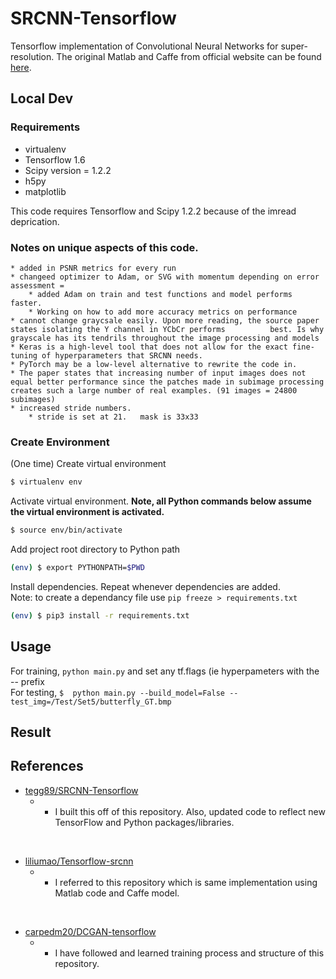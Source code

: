 # SRCNN-Tensorflow
Tensorflow implementation of Convolutional Neural Networks for super-resolution. The original Matlab and Caffe from official website can be found [here](http://mmlab.ie.cuhk.edu.hk/projects/SRCNN.html).

## Local Dev

### Requirements
 * virtualenv
 * Tensorflow 1.6
 * Scipy version = 1.2.2
 * h5py
 * matplotlib

This code requires Tensorflow and Scipy 1.2.2 because of the imread deprication. 

### Notes on unique aspects of this code.
    * added in PSNR metrics for every run
    * changeed optimizer to Adam, or SVG with momentum depending on error assessment =
        * added Adam on train and test functions and model performs faster.
        * Working on how to add more accuracy metrics on performance
    * cannot change graycsale easily. Upon more reading, the source paper states isolating the Y channel in YCbCr performs          best. Is why grayscale has its tendrils throughout the image processing and models
    * Keras is a high-level tool that does not allow for the exact fine-tuning of hyperparameters that SRCNN needs.
    * PyTorch may be a low-level alternative to rewrite the code in.
    * The paper states that increasing number of input images does not equal better performance since the patches made in subimage processing creates such a large number of real examples. (91 images = 24800 subimages)
    * increased stride numbers.
        * stride is set at 21.   mask is 33x33


### Create Environment
(One time) Create virtual environment

```bash
$ virtualenv env
```

Activate virtual environment. **Note, all Python commands below assume the virtual environment is activated.**

```bash
$ source env/bin/activate
```

Add project root directory to Python path

```bash
(env) $ export PYTHONPATH=$PWD
```

Install dependencies. Repeat whenever dependencies are added.  
Note: to create a dependancy file use   ```pip freeze > requirements.txt```

```bash
(env) $ pip3 install -r requirements.txt
```

## Usage
For training, `python main.py`  and set any tf.flags (ie hyperpameters with the -- prefix
<br>
For testing, `$  python main.py --build_model=False --test_img=/Test/Set5/butterfly_GT.bmp`

## Result


## References
* [tegg89/SRCNN-Tensorflow](https://github.com/tegg89/SRCNN-Tensorflow)
  * - I built this off of this repository. Also, updated code to reflect new TensorFlow and Python packages/libraries.
<br>

* [liliumao/Tensorflow-srcnn](https://github.com/liliumao/Tensorflow-srcnn) 
  * - I referred to this repository which is same implementation using Matlab code and Caffe model.
<br>

* [carpedm20/DCGAN-tensorflow](https://github.com/carpedm20/DCGAN-tensorflow) 
  * - I have followed and learned training process and structure of this repository.

